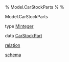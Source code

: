 % Model.CarStockParts
% 
% 

Model.CarStockParts

type [MInteger](Model-CarStockParts.html#t:MInteger)

data [CarStockPart](Model-CarStockParts.html#t:CarStockPart)

[relation](Model-CarStockParts.html#v:relation)

[schema](Model-CarStockParts.html#v:schema)
